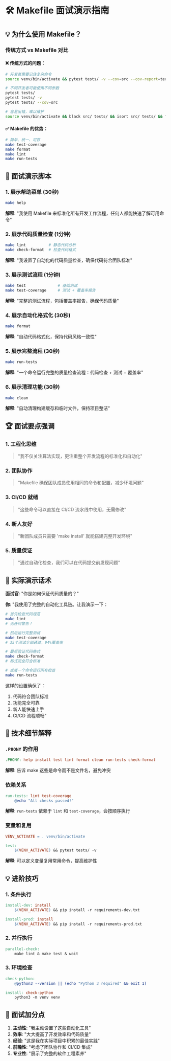 # 🛠️ Makefile 面试演示指南

## 💡 为什么使用 Makefile？

### 传统方式 vs Makefile 对比

#### ❌ 传统方式的问题：
```bash
# 开发者需要记住复杂命令
source venv/bin/activate && pytest tests/ -v --cov=src --cov-report=term-missing --cov-report=html

# 不同开发者可能使用不同参数
pytest tests/
pytest tests/ -v  
pytest tests/ --cov=src

# 容易出错，难以维护
source venv/bin/activate && black src/ tests/ && isort src/ tests/ && flake8 src/ tests/ && pytest tests/ -v
```

#### ✅ Makefile 的优势：
```bash
# 简单、统一、可靠
make test-coverage
make format
make lint
make run-tests
```

## 🎯 面试演示脚本

### 1. 展示帮助菜单 (30秒)
```bash
make help
```
**解释**: "我使用 Makefile 来标准化所有开发工作流程，任何人都能快速了解可用命令"

### 2. 展示代码质量检查 (1分钟)
```bash
make lint          # 静态代码分析
make check-format  # 检查代码格式
```
**解释**: "我设置了自动化的代码质量检查，确保代码符合团队标准"

### 3. 展示测试流程 (1分钟)
```bash
make test              # 基础测试
make test-coverage     # 测试 + 覆盖率报告
```
**解释**: "完整的测试流程，包括覆盖率报告，确保代码质量"

### 4. 展示自动化格式化 (30秒)
```bash
make format
```
**解释**: "自动代码格式化，保持代码风格一致性"

### 5. 展示完整流程 (30秒)
```bash
make run-tests
```
**解释**: "一个命令运行完整的质量检查流程：代码检查 + 测试 + 覆盖率"

### 6. 展示清理功能 (30秒)
```bash
make clean
```
**解释**: "自动清理构建缓存和临时文件，保持项目整洁"

## 🏆 面试要点强调

### 1. **工程化思维**
> "我不仅关注算法实现，更注重整个开发流程的标准化和自动化"

### 2. **团队协作**
> "Makefile 确保团队成员使用相同的命令和配置，减少环境问题"

### 3. **CI/CD 就绪**
> "这些命令可以直接在 CI/CD 流水线中使用，无需修改"

### 4. **新人友好**
> "新团队成员只需要 'make install' 就能搭建完整开发环境"

### 5. **质量保证**
> "通过自动化检查，我们可以在代码提交前发现问题"

## 🎪 实际演示话术

**面试官**: "你是如何保证代码质量的？"

**你**: "我使用了完整的自动化工具链。让我演示一下：

```bash
# 首先检查代码规范
make lint
# 无任何警告！

# 然后运行完整测试
make test-coverage  
# 35个测试全部通过，94%覆盖率

# 最后验证代码格式
make check-format
# 格式完全符合标准

# 或者一个命令运行所有检查
make run-tests
```

这样的设置确保了：
1. 代码符合团队标准
2. 功能完全可靠
3. 新人能快速上手
4. CI/CD 流程顺畅"

## 🔧 技术细节解释

### `.PHONY` 的作用
```makefile
.PHONY: help install test lint format clean run-tests check-format
```
**解释**: 告诉 make 这些是命令而不是文件名，避免冲突

### 依赖关系
```makefile
run-tests: lint test-coverage
	@echo "All checks passed!"
```
**解释**: `run-tests` 依赖于 `lint` 和 `test-coverage`，会按顺序执行

### 变量和复用
```makefile
VENV_ACTIVATE = . venv/bin/activate

test:
	$(VENV_ACTIVATE) && pytest tests/ -v
```
**解释**: 可以定义变量复用常用命令，提高维护性

## 💡 进阶技巧

### 1. 条件执行
```makefile
install-dev: install
	$(VENV_ACTIVATE) && pip install -r requirements-dev.txt

install-prod: install  
	$(VENV_ACTIVATE) && pip install -r requirements-prod.txt
```

### 2. 并行执行
```makefile
parallel-check:
	make lint & make test & wait
```

### 3. 环境检查
```makefile
check-python:
	@python3 --version || (echo "Python 3 required" && exit 1)

install: check-python
	python3 -m venv venv
```

## 🎯 面试加分点

1. **主动性**: "我主动设置了这些自动化工具"
2. **效率**: "大大提高了开发效率和代码质量"  
3. **经验**: "这是我在实际项目中积累的最佳实践"
4. **前瞻性**: "考虑了团队协作和 CI/CD 集成"
5. **专业性**: "展示了完整的软件工程素养"